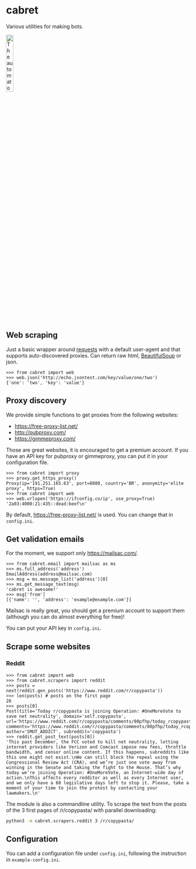 cabret
======

Various utilities for making bots.

<img src="http://ffden-2.phys.uaf.edu/webproj/212_spring_2015/Katrina_Howe/Howe_Katrina/Pictures%20for%20Web%20Proj/Hugo1.JPG"
title="The automaton from the book The Invention of Hugo Cabret" width="20%"/>

Web scraping
------------

Just a basic wrapper around
[requests](http://docs.python-requests.org/en/master/) with a default
user-agent and that supports auto-discovered proxies. Can return raw
html,
[BeautifulSoup](https://www.crummy.com/software/BeautifulSoup/bs4/doc/)
or json.

``` pycon
>>> from cabret import web
>>> web.json('http://echo.jsontest.com/key/value/one/two')
{'one': 'two', 'key': 'value'}
```

Proxy discovery
---------------

We provide simple functions to get proxies from the following websites:

-   https://free-proxy-list.net/
-   http://pubproxy.com/
-   https://gimmeproxy.com/

Those are great websites, it is encouraged to get a premium account. If
you have an API key for pubproxy or gimmeproxy, you can put it in your
configuration file.

``` pycon
>>> from cabret import proxy
>>> proxy.get_https_proxy()
Proxy(ip='191.251.165.63', port=8080, country='BR', anonymity='elite proxy', https=True)
>>> from cabret import web
>>> web.urlopen('https://ifconfig.co/ip', use_proxy=True)
'2a03:4000:21:435::dead:beef\n'
```

By default, https://free-proxy-list.net/ is used. You can change that in
`config.ini`.

Get validation emails
---------------------

For the moment, we support only https://mailsac.com/.

``` pycon
>>> from cabret.email import mailsac as ms
>>> ms.full_address('address')
EmailAddress(address@mailsac.com)
>>> msg = ms.message_list('address')[0]
>>> ms.get_message_text(msg)
'cabret is awesome!'
>>> msg['from']
[{'name': '', 'address': 'example@example.com'}]
```

Mailsac is really great, you should get a premium account to support
them (although you can do almost everything for free)!

You can put your API key in `config.ini`.

Scrape some websites
--------------------

### Reddit

``` pycon
>>> from cabret import web
>>> from cabret.scrapers import reddit
>>> posts = next(reddit.gen_posts('https://www.reddit.com/r/copypasta'))
>>> len(posts) # posts on the first page
26
>>> posts[0]
Post(title='Today r/copypasta is joining Operation: #OneMoreVote to save net neutrality', domain='self.copypasta', url='https://www.reddit.com/r/copypasta/comments/80pfhp/today_rcopypasta_is_joining_operation_onemorevote/', comments='https://www.reddit.com/r/copypasta/comments/80pfhp/today_rcopypasta_is_joining_operation_onemorevote/', author='SMUT_ADDICT', subreddit='copypasta')
>>> reddit.get_post_text(posts[0])
'This past December, the FCC voted to kill net neutrality, letting internet providers like Verizon and Comcast impose new fees, throttle bandwidth, and censor online content. If this happens, subreddits like this one might not exist.\nWe can still block the repeal using the Congressional Review Act (CRA), and we’re just one vote away from winning in the Senate and taking the fight to the House. That’s why today we’re joining Operation: #OneMoreVote, an Internet-wide day of action.\nThis affects every redditor as well as every Internet user, and we only have a 60 legislative days left to stop it. Please, take a moment of your time to join the protest by contacting your lawmakers.\n'
```

The module is also a commandline utility. To scrape the text from the
posts of the 3 first pages of /r/copypasta/ with parallel downloading:

``` bash
python3 -m cabret.scrapers.reddit 3 /r/copypasta/
```

Configuration
-------------

You can add a configuration file under `config.ini`, following the
instruction in `example-config.ini`.

